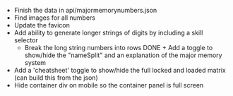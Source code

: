 + Finish the data in api/majormemorynumbers.json
+ Find images for all numbers
+ Update the favicon
+ Add ability to generate longer strings of digits by including a skill selector
    + Break the long string numbers into rows
DONE + Add a toggle to show/hide the "nameSplit" and an explanation of the major memory system
+ Add a 'cheatsheet' toggle to show/hide the full locked and loaded matrix (can build this from the json)
+ Hide container div on mobile so the container panel is full screen